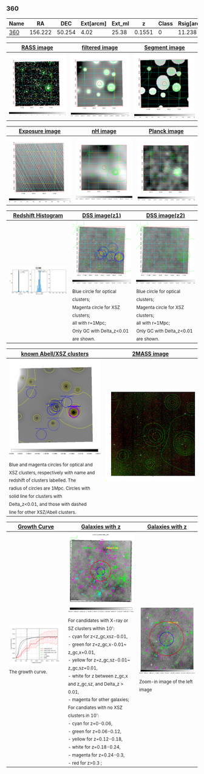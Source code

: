 <div STYLE="page-break-after: always;"></div>

### 360

|Name          |RA          |DEC      | Ext[arcm] | Ext_ml | z    | Class| Rsig[arcmin] | CRsig[c/s] | CR500[c/s] | R500[Mpc] |L500[erg/s]|F500[erg/s/cm^2]| M500[Msun]|Tx[keV]|beta|GC(XSZ,Delta_z<0.01)| GC(OPT,Delta_z<0.01)|GC|alias|
|--------------|------------|------------|---|---|-----------|--------|------|------|----|----|----|----|----|----|----|----|----|----|---|
|[360](script/360.md)     | 156.222       | 50.254       | 4.02    | 25.38   | 0.1551 | 0   | 11.238 |0.087 |0.080 |0.866 |1.056e+44 |1.613e-12 |2.147e+14 |3.603 |0.669 |-, |-, |-, |t196|

|[RASS image](../image/360/360_img.pdf)|[filtered image](../image/360/360_fil.pdf)|[Segment image](../image/360/360_seg.pdf)|
|-------------------|--------------------|-------------------|
| <img src="../image/360/360_img.png" width="300">  | <img src="../image/360/360_fil.png" width="300">   | <img src="../image/360/360_seg.png" width="300">  |

|[Exposure image](../image/360/360_mex.pdf)| [nH image](../image/360/360_nh.pdf)| [Planck image](../image/360/360_p.pdf)|
|-------------------|--------------------|-------------------|
|<img src="../image/360/360_mex.png" width="300">   | <img src="../image/360/360_nh.png" width="300">    | <img src="../image/360/360_p.png" width="300"> |

|[Redshift Histogram](../image/360/360_zg.pdf) | [DSS image(z1)](../image/360/360_dss_z1.pdf)      |  [DSS image(z2)](../image/360/360_dss_z2.pdf)    |
|-------------------|--------------------|-------------------|
|<img src="../image/360/360_zg.png" width="300"> |<img src="../image/360/360_dss_z1.png" width="300"> <sub><br>Blue circle for optical clusters; <br>Magenta circle for XSZ clusters; <br>all with r=1Mpc; <br>Only GC with Delta_z<0.01 are shown. </sub>| <img src="../image/360/360_dss_z2.png" width="300"><sub><br>Blue circle for optical clusters; <br>Magenta circle for XSZ clusters; <br>all with r=1Mpc; <br>Only GC with Delta_z<0.01 are shown. </sub> |

|[known Abell/XSZ clusters](../image/360/360_m.pdf) | [2MASS image](../image/360/360_2mass.pdf)      |
|-------------------|-------------------|
|<img src=../image/360/360_m.png width="300"> <sub><br>Blue and magenta circles for optical and <br>XSZ clusters, respectively with name and <br>redshift of clusters labelled. The <br>radius of circles are 1Mpc. Circles with <br>solid line for clusters with <br>Delta_z<0.01, and those with dashed <br>line for other XSZ/Abell clusters.        </sub>|<img src="../image/360/360_2mass.png" width="300">  |

|[Growth Curve](../image/360/360_gca_all.png) |[Galaxies with z](../image/360/360_opt_ned.pdf) |[Galaxies with z](../image/360/360_opt_ned_zoom.pdf) |
|-------------------|-------------------|-------------------|
| <img src="../image/360/360_gca_all.png" width="300"> <sub><br>The growth curve.</sub>| <img src=../image/360/360_opt_ned.png width="300"> <br><sub> For candidates with X-ray or SZ clusters within 10': <br> - cyan for z<z_gc,xsz-0.01, <br> - green for z=z_gc,x-0.01~ z_gc,x+0.01, <br> - yellow for z=z_gc,sz-0.01~ z_gc,sz+0.01, <br> - white for z between z_gc,x and z_gc,sz, and Delta_z > 0.01, <br> - magenta for other galaxies; <br>For candiates with no XSZ clusters in 10': <br> - cyan for z=0-0.06, <br> - green for z=0.06-0.12, <br> - yellow for z=0.12-0.18, <br> - white for z=0.18-0.24, <br> - magenta for z=0.24-0.3, <br> - red for z>0.3 ;  </sub>|<img src=../image/360/360_opt_ned_zoom.png width="300">  <br><sub> Zoom-in image of the left image</sub>|




